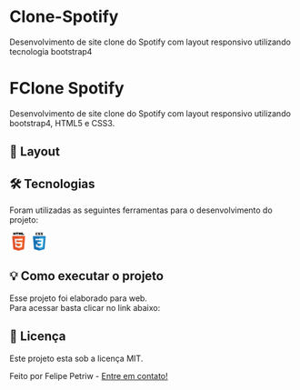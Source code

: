 # Clone-Spotify
 Desenvolvimento de site clone do Spotify com layout responsivo utilizando tecnologia bootstrap4

# FClone Spotify
 Desenvolvimento de site clone do Spotify com layout responsivo utilizando bootstrap4, HTML5 e CSS3.

## 🎨 Layout



## 🛠 Tecnologias

Foram utilizadas as seguintes ferramentas para o desenvolvimento do projeto:

<code><img height="32" src="https://raw.githubusercontent.com/github/explore/80688e429a7d4ef2fca1e82350fe8e3517d3494d/topics/html/html.png" alt="HTML5"/></code>
<code><img height="32" src="https://raw.githubusercontent.com/github/explore/80688e429a7d4ef2fca1e82350fe8e3517d3494d/topics/css/css.png" alt="CSS"/></code>

## 💡 Como executar o projeto

Esse projeto foi elaborado para web. </br>
Para acessar basta clicar no link abaixo:



## 📝 Licença

Este projeto esta sob a licença MIT.

Feito por Felipe Petriw - [Entre em contato!](https://www.linkedin.com/in/felipepetriw/)
